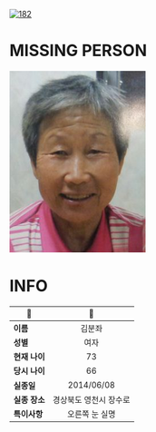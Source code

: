 [![182](https://img.shields.io/badge/%EC%8B%A4%EC%A2%85%EC%8B%A0%EA%B3%A0%EB%8A%94%20%EA%B5%AD%EB%B2%88%EC%97%86%EC%9D%B4-182-blue)](http://safe182.go.kr/index.do)

# MISSING PERSON

<img src="./missing_person.jpg">

# INFO

|🔑|💎|
|--|:--:|
|**이름**|김분좌|
|**성별**|여자|
|**현재 나이**|73|
|**당시 나이**|66|
|**실종일**|2014/06/08|
|**실종 장소**|경상북도 영천시 장수로 |
|**특이사항**|오른쪽 눈 실명|
